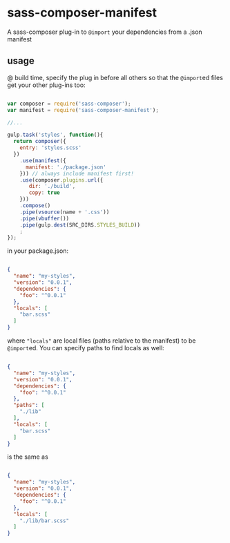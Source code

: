 # sass-composer-manifest

A sass-composer plug-in to `@import` your dependencies from a .json manifest

## usage

@ build time, specify the plug in before all others so that the `@import`ed files get your other plug-ins too:

```js

var composer = require('sass-composer');
var manifest = require('sass-composer-manifest');

//...

gulp.task('styles', function(){
  return composer({
    entry: 'styles.scss'
  })
    .use(manifest({
      manifest: './package.json'
    })) // always include manifest first!
    .use(composer.plugins.url({
       dir: './build',
       copy: true
    }))
    .compose()
    .pipe(vsource(name + '.css'))
    .pipe(vbuffer())
    .pipe(gulp.dest(SRC_DIRS.STYLES_BUILD))
    ;
});

```

in your package.json:

```json

{
  "name": "my-styles",
  "version": "0.0.1",
  "dependencies": {
    "foo": "^0.0.1"
  },
  "locals": [
    "bar.scss"
  ]
}

```

where `"locals"` are local files (paths relative to the manifest) to be `@import`ed. You can specify paths to find locals as well:

```json

{
  "name": "my-styles",
  "version": "0.0.1",
  "dependencies": {
    "foo": "^0.0.1"
  },
  "paths": [
    "./lib"
  ],
  "locals": [
    "bar.scss"
  ]
}

```

is the same as

```json

{
  "name": "my-styles",
  "version": "0.0.1",
  "dependencies": {
    "foo": "^0.0.1"
  },
  "locals": [
    "./lib/bar.scss"
  ]
}

```
